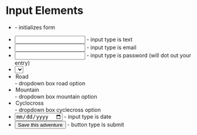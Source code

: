 # Input Elements

* <form> - initializes form
* <input type= "text"> - input type is text
* <input type= "email"> - input type is email
* <input type= "password"> - input type is password (will dot out your entry)
* <select> - dropdown box type
* <option value="road"> Road </option> - dropdown box road option
* <option value="road"> Mountain</option> - dropdown box mountain option
* <option value="road"> Cyclocross</option> - dropdown box cyclecross option
* <input type="date" name="date"> - input type is date
* <button type="submit"> Save this adventure</button> - button type is submit